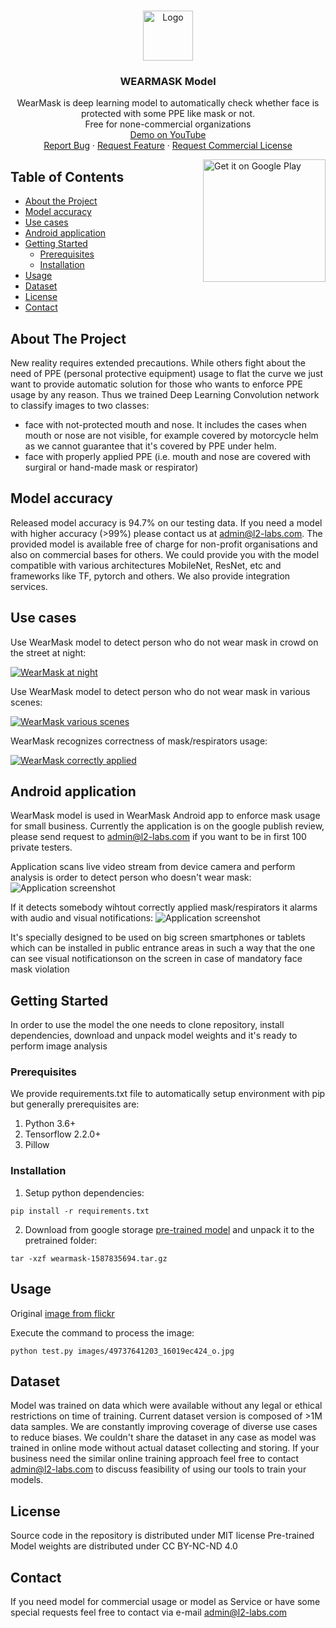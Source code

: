 <!-- PROJECT LOGO -->
<br />
<p align="center">
  <a href="https://l2-labs.com/product/wearmask-neural-network">
    <img src="https://l2-labs.com/storage/app/media/git/logo.svg" alt="Logo" width="80" height="80">
  </a>

  <h3 align="center">WEARMASK Model</h3>

  <p align="center">
    WearMask is deep learning model to automatically check whether face is protected with some PPE like mask or not.
    <br />
    Free for none-commercial organizations
    <br />
    <a href="https://www.youtube.com/channel/UCvIxZXAE_N2MsNG7YBJgukw">Demo on YouTube</a>
    <br />
    <a href="https://github.com/l2-labs/wearmask-model/issues">Report Bug</a>
    ·
    <a href="https://github.com/l2-labs/wearmask-model/issues">Request Feature</a>
    ·
    <a href="https://l2-labs.com">Request Commercial License</a>
  </p>

  <a href='https://play.google.com/store/apps/details?id=org.l2labs.wearmask&pcampaignid=pcampaignidMKT-Other-global-all-co-prtnr-py-PartBadge-Mar2515-1'><img alt='Get it on Google Play' src='https://play.google.com/intl/en_us/badges/static/images/badges/en_badge_web_generic.png'  width="196" style="float:right"/></a>
</p>


<!-- TABLE OF CONTENTS -->
## Table of Contents

* [About the Project](#about-the-project)
* [Model accuracy](#model-accuracy)
* [Use cases](#use-cases)
* [Android application](#android-application)
* [Getting Started](#getting-started)
  * [Prerequisites](#prerequisites)
  * [Installation](#installation)
* [Usage](#usage)
* [Dataset](#dataset)
* [License](#license)
* [Contact](#contact)

## About The Project

New reality requires extended precautions. While others fight about the need of PPE (personal protective equipment) usage to flat the curve we just want to provide automatic solution for those who wants to enforce PPE usage by any reason. Thus we trained Deep Learning Convolution network to classify images to two classes:
- face with not-protected mouth and nose. It includes the cases when mouth or nose are not visible, for example covered by motorcycle helm as we cannot guarantee that it's covered by PPE under helm.
- face with properly applied PPE (i.e. mouth and nose are covered with surgiral or hand-made mask or respirator)

## Model accuracy

Released model accuracy is 94.7% on our testing data. If you need a model with higher accuracy (>99%) please contact us at admin@l2-labs.com. The provided model is available free of charge for non-profit organisations and also on commercial bases for others. We could provide you with the model compatible with various architectures MobileNet, ResNet, etc and frameworks like TF, pytorch and others. We also provide integration services.


## Use cases

Use WearMask model to detect person who do not wear mask in crowd on the street at night:

[![WearMask at night](https://img.youtube.com/vi/9NTc5iziRQU/0.jpg)](https://www.youtube.com/watch?v=9NTc5iziRQU)

Use WearMask model to detect person who do not wear mask in various scenes:

[![WearMask various scenes](https://img.youtube.com/vi/kU26LuM_Azc/0.jpg)](https://www.youtube.com/watch?v=kU26LuM_Azc)

WearMask recognizes correctness of mask/respirators usage:

[![WearMask correctly applied](https://img.youtube.com/vi/6TxmM_1iCvA/0.jpg)](https://www.youtube.com/watch?v=6TxmM_1iCvA)


## Android application

WearMask model is used in WearMask Android app to enforce mask usage for small business. Currently the application is on the google publish review, please send request to admin@l2-labs.com if you want to be in first 100 private testers.

Application scans live video stream from device camera and perform analysis is order to detect person who doesn't wear mask:
![Application screenshot](https://l2-labs.com/storage/app/media/git/26b678d4-b5ad-4f57-bc55-7901bbde0918.jpeg)

If it detects somebody wihtout correctly applied mask/respirators it alarms with audio and visual notifications:
![Application screenshot](https://l2-labs.com/storage/app/media/git/0ef737dd-76c4-4cb5-b820-f28d8d84d3b1.jpeg)

It's specially designed to be used on big screen smartphones or tablets which can be installed in public entrance areas in such a way that the one can see visual notificationson on the screen in case of mandatory face mask violation


## Getting Started
In order to use the model the one needs to clone repository, install dependencies, download and unpack model weights and it's ready to perform image analysis

### Prerequisites
We provide requirements.txt file to automatically setup environment with pip but generally prerequisites are:

1. Python 3.6+
2. Tensorflow 2.2.0+
3. Pillow

### Installation

1. Setup python dependencies:

```
pip install -r requirements.txt
```

2. Download from google storage [pre-trained model](https://drive.google.com/file/d/1ZVCb7Ronzqvrv5Ctc8anVlF0nRDy2flA/view?usp=sharing) and unpack it to the pretrained folder:

```
tar -xzf wearmask-1587835694.tar.gz
```


## Usage
Original [image from flickr](https://www.flickr.com/photos/youngshanahan/49737641203/)

Execute the command to process the image:
```
python test.py images/49737641203_16019ec424_o.jpg
```


## Dataset

Model was trained on data which were available without any legal or ethical restrictions on time of training. Current dataset version is composed of >1M data samples. We are constantly improving coverage of diverse use cases to reduce biases. We couldn't share the dataset in any case as model was trained in online mode without actual dataset collecting and storing. If your business need the similar online training approach feel free to contact admin@l2-labs.com to discuss feasibility of using our tools to train your models.

## License
Source code in the repository is distributed under MIT license
Pre-trained Model weights are distributed under CC BY-NC-ND 4.0


## Contact
If you need model for commercial usage or model as Service or have some special requests feel free to contact via e-mail admin@l2-labs.com